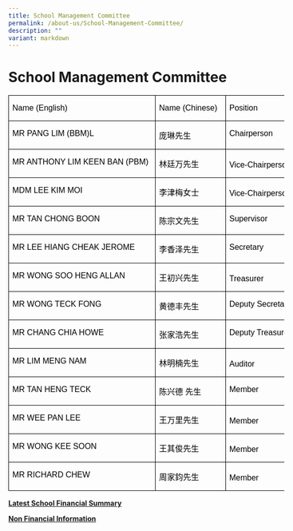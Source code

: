 ```yaml
---
title: School Management Committee
permalink: /about-us/School-Management-Committee/
description: ""
variant: markdown
---
```

School Management Committee
===========================
<table style="width:415.0pt;margin-left:-.15pt;border-collapse:collapse;mso-yfti-tbllook:
 1184;mso-padding-alt:0in 0in 0in 0in" width="553" cellpadding="0" cellspacing="0" border="0" class="MsoNormalTable"><tbody><tr style="mso-yfti-irow:0;mso-yfti-firstrow:yes;height:15.75pt"><td style="width:209.0pt;border:solid windowtext 1.0pt;
  padding:0in 5.4pt 0in 5.4pt;height:15.75pt" valign="top" nowrap="" width="279"><p class="MsoNormal"><span style="font-size:12.0pt;font-family:&quot;Arial&quot;,sans-serif;
  color:black">Name (English)</span></p></td><td style="width:94.0pt;border:solid windowtext 1.0pt;
  border-left:none;padding:0in 5.4pt 0in 5.4pt;height:15.75pt" valign="top" nowrap="" width="125"><p class="MsoNormal"><span style="font-size:12.0pt;font-family:&quot;Arial&quot;,sans-serif;
  color:black">Name (Chinese)</span></p></td><td style="width:112.0pt;border:solid windowtext 1.0pt;
  border-left:none;padding:0in 5.4pt 0in 5.4pt;height:15.75pt" valign="top" nowrap="" width="149"><p class="MsoNormal"><span style="font-size:12.0pt;font-family:&quot;Arial&quot;,sans-serif;
  color:black">Position</span></p></td></tr><tr style="mso-yfti-irow:1;height:15.75pt"><td style="width:209.0pt;border:solid windowtext 1.0pt;
  border-top:none;padding:0in 5.4pt 0in 5.4pt;height:15.75pt" valign="top" nowrap="" width="279"><p class="MsoNormal"><span style="font-size:12.0pt;font-family:&quot;Arial&quot;,sans-serif;
  color:black"><span style="color:black;
  text-decoration:none;text-underline:none">MR PANG LIM (BBM)L</span></span></p></td><td style="width:94.0pt;border-top:none;
  border-left:none;border-bottom:solid windowtext 1.0pt;border-right:solid windowtext 1.0pt;
  padding:0in 5.4pt 0in 5.4pt;height:15.75pt" valign="top" nowrap="" width="125"><p class="MsoNormal"><span style="font-size:12.0pt;font-family:&quot;Microsoft YaHei&quot;,sans-serif;
  color:black" lang="ZH-CN">庞琳先生</span><span style="font-size:12.0pt;font-family:&quot;Arial&quot;,sans-serif;
  color:black"></span></p></td><td style="width:112.0pt;border-top:none;
  border-left:none;border-bottom:solid windowtext 1.0pt;border-right:solid windowtext 1.0pt;
  padding:0in 5.4pt 0in 5.4pt;height:15.75pt" valign="top" nowrap="" width="149"><p class="MsoNormal"><span style="font-size:12.0pt;font-family:&quot;Arial&quot;,sans-serif;
  color:black">Chairperson</span></p></td></tr><tr style="mso-yfti-irow:2;height:15.75pt"><td style="width:209.0pt;border:solid windowtext 1.0pt;
  border-top:none;padding:0in 5.4pt 0in 5.4pt;height:15.75pt" valign="top" nowrap="" width="279"><p class="MsoNormal"><span style="font-size:12.0pt;font-family:&quot;Arial&quot;,sans-serif;
  color:black">MR ANTHONY LIM KEEN BAN (PBM)</span></p></td><td style="width:94.0pt;border-top:none;
  border-left:none;border-bottom:solid windowtext 1.0pt;border-right:solid windowtext 1.0pt;
  padding:0in 5.4pt 0in 5.4pt;height:15.75pt" valign="top" nowrap="" width="125"><p class="MsoNormal"><span style="font-size:12.0pt;font-family:&quot;Microsoft YaHei&quot;,sans-serif;
  color:black" lang="ZH-CN">林廷万先生</span><span style="font-size:12.0pt;font-family:&quot;Arial&quot;,sans-serif;
  color:black"></span></p></td><td style="width:112.0pt;border-top:none;
  border-left:none;border-bottom:solid windowtext 1.0pt;border-right:solid windowtext 1.0pt;
  padding:0in 5.4pt 0in 5.4pt;height:15.75pt" valign="bottom" nowrap="" width="149"><p class="MsoNormal"><span style="font-size:12.0pt;font-family:&quot;Arial&quot;,sans-serif;
  color:black">Vice-Chairperson</span></p></td></tr><tr style="mso-yfti-irow:3;height:15.75pt"><td style="width:209.0pt;border:solid windowtext 1.0pt;
  border-top:none;padding:0in 5.4pt 0in 5.4pt;height:15.75pt" valign="top" nowrap="" width="279"><p class="MsoNormal"><span style="font-size:12.0pt;font-family:&quot;Arial&quot;,sans-serif;
  color:black">MDM LEE KIM MOI</span></p></td><td style="width:94.0pt;border-top:none;
  border-left:none;border-bottom:solid windowtext 1.0pt;border-right:solid windowtext 1.0pt;
  padding:0in 5.4pt 0in 5.4pt;height:15.75pt" valign="top" nowrap="" width="125"><p class="MsoNormal"><span style="font-size:12.0pt;font-family:&quot;Microsoft YaHei&quot;,sans-serif;
  color:black" lang="ZH-CN">李津梅女士</span><span style="font-size:12.0pt;font-family:&quot;Arial&quot;,sans-serif;
  color:black"></span></p></td><td style="width:112.0pt;border-top:none;
  border-left:none;border-bottom:solid windowtext 1.0pt;border-right:solid windowtext 1.0pt;
  padding:0in 5.4pt 0in 5.4pt;height:15.75pt" valign="bottom" nowrap="" width="149"><p class="MsoNormal"><span style="font-size:12.0pt;font-family:&quot;Arial&quot;,sans-serif;
  color:black">Vice-Chairperson</span></p></td></tr><tr style="mso-yfti-irow:4;height:15.75pt"><td style="width:209.0pt;border:solid windowtext 1.0pt;
  border-top:none;padding:0in 5.4pt 0in 5.4pt;height:15.75pt" valign="top" nowrap="" width="279"><p class="MsoNormal"><span style="font-size:12.0pt;font-family:&quot;Arial&quot;,sans-serif;
  color:black"><span style="color:black;
  text-decoration:none;text-underline:none">MR TAN CHONG BOON</span></span></p></td><td style="width:94.0pt;border-top:none;
  border-left:none;border-bottom:solid windowtext 1.0pt;border-right:solid windowtext 1.0pt;
  padding:0in 5.4pt 0in 5.4pt;height:15.75pt" valign="top" nowrap="" width="125"><p class="MsoNormal"><span style="font-size:12.0pt;font-family:&quot;Microsoft YaHei&quot;,sans-serif;
  color:black" lang="ZH-CN">陈宗文先生</span><span style="font-size:12.0pt;font-family:&quot;Arial&quot;,sans-serif;
  color:black"></span></p></td><td style="width:112.0pt;border-top:none;
  border-left:none;border-bottom:solid windowtext 1.0pt;border-right:solid windowtext 1.0pt;
  padding:0in 5.4pt 0in 5.4pt;height:15.75pt" valign="top" nowrap="" width="149"><p class="MsoNormal"><span style="font-size:12.0pt;font-family:&quot;Arial&quot;,sans-serif;
  color:black">Supervisor</span></p></td></tr><tr style="mso-yfti-irow:5;height:15.75pt"><td style="width:209.0pt;border:solid windowtext 1.0pt;
  border-top:none;padding:0in 5.4pt 0in 5.4pt;height:15.75pt" valign="top" nowrap="" width="279"><p class="MsoNormal"><span style="font-size:12.0pt;font-family:&quot;Arial&quot;,sans-serif;
  color:black">MR LEE HIANG CHEAK JEROME</span></p></td><td style="width:94.0pt;border-top:none;
  border-left:none;border-bottom:solid windowtext 1.0pt;border-right:solid windowtext 1.0pt;
  padding:0in 5.4pt 0in 5.4pt;height:15.75pt" valign="top" nowrap="" width="125"><p class="MsoNormal"><span style="font-size:12.0pt;font-family:&quot;Microsoft YaHei&quot;,sans-serif;
  color:black" lang="ZH-CN">李香泽先生</span><span style="font-size:12.0pt;font-family:&quot;Arial&quot;,sans-serif;
  color:black"></span></p></td><td style="width:112.0pt;border-top:none;
  border-left:none;border-bottom:solid windowtext 1.0pt;border-right:solid windowtext 1.0pt;
  padding:0in 5.4pt 0in 5.4pt;height:15.75pt" valign="top" nowrap="" width="149"><p class="MsoNormal"><span style="font-size:12.0pt;font-family:&quot;Arial&quot;,sans-serif;
  color:black">Secretary</span></p></td></tr><tr style="mso-yfti-irow:6;height:15.75pt"><td style="width:209.0pt;border:solid windowtext 1.0pt;
  border-top:none;padding:0in 5.4pt 0in 5.4pt;height:15.75pt" valign="top" nowrap="" width="279"><p class="MsoNormal"><span style="font-size:12.0pt;font-family:&quot;Arial&quot;,sans-serif;
  color:black">MR WONG SOO HENG ALLAN</span></p></td><td style="width:94.0pt;border-top:none;
  border-left:none;border-bottom:solid windowtext 1.0pt;border-right:solid windowtext 1.0pt;
  padding:0in 5.4pt 0in 5.4pt;height:15.75pt" valign="top" nowrap="" width="125"><p class="MsoNormal"><span style="font-size:12.0pt;font-family:&quot;Microsoft YaHei&quot;,sans-serif;
  color:black" lang="ZH-CN">王初兴先生</span><span style="font-size:12.0pt;font-family:&quot;Arial&quot;,sans-serif;
  color:black"></span></p></td><td style="width:112.0pt;border-top:none;
  border-left:none;border-bottom:solid windowtext 1.0pt;border-right:solid windowtext 1.0pt;
  padding:0in 5.4pt 0in 5.4pt;height:15.75pt" valign="bottom" nowrap="" width="149"><p class="MsoNormal"><span style="font-size:12.0pt;font-family:&quot;Arial&quot;,sans-serif;
  color:black">Treasurer</span></p></td></tr><tr style="mso-yfti-irow:7;height:15.75pt"><td style="width:209.0pt;border:solid windowtext 1.0pt;
  border-top:none;padding:0in 5.4pt 0in 5.4pt;height:15.75pt" valign="top" nowrap="" width="279"><p class="MsoNormal"><span style="font-size:12.0pt;font-family:&quot;Arial&quot;,sans-serif;
  color:black">MR WONG TECK FONG</span></p></td><td style="width:94.0pt;border-top:none;
  border-left:none;border-bottom:solid windowtext 1.0pt;border-right:solid windowtext 1.0pt;
  padding:0in 5.4pt 0in 5.4pt;height:15.75pt" valign="top" nowrap="" width="125"><p class="MsoNormal"><span style="font-size:12.0pt;font-family:&quot;Microsoft YaHei&quot;,sans-serif;
  color:black" lang="ZH-CN">黄德丰先生</span><span style="font-size:12.0pt;font-family:&quot;Arial&quot;,sans-serif;
  color:black"></span></p></td><td style="width:112.0pt;border-top:none;
  border-left:none;border-bottom:solid windowtext 1.0pt;border-right:solid windowtext 1.0pt;
  padding:0in 5.4pt 0in 5.4pt;height:15.75pt" valign="top" nowrap="" width="149"><p class="MsoNormal"><span style="font-size:12.0pt;font-family:&quot;Arial&quot;,sans-serif;
  color:black">Deputy Secretary</span></p></td></tr><tr style="mso-yfti-irow:8;height:15.75pt"><td style="width:209.0pt;border:solid windowtext 1.0pt;
  border-top:none;padding:0in 5.4pt 0in 5.4pt;height:15.75pt" valign="top" nowrap="" width="279"><p class="MsoNormal"><span style="font-size:12.0pt;font-family:&quot;Arial&quot;,sans-serif;
  color:black">MR CHANG CHIA HOWE</span></p></td><td style="width:94.0pt;border-top:none;
  border-left:none;border-bottom:solid windowtext 1.0pt;border-right:solid windowtext 1.0pt;
  padding:0in 5.4pt 0in 5.4pt;height:15.75pt" valign="top" nowrap="" width="125"><p class="MsoNormal"><span style="font-size:12.0pt;font-family:&quot;Microsoft YaHei&quot;,sans-serif;
  color:black" lang="ZH-CN">张家浩先生</span><span style="font-size:12.0pt;font-family:&quot;Arial&quot;,sans-serif;
  color:black"></span></p></td><td style="width:112.0pt;border-top:none;
  border-left:none;border-bottom:solid windowtext 1.0pt;border-right:solid windowtext 1.0pt;
  padding:0in 5.4pt 0in 5.4pt;height:15.75pt" valign="top" nowrap="" width="149"><p class="MsoNormal"><span style="font-size:12.0pt;font-family:&quot;Arial&quot;,sans-serif;
  color:black">Deputy Treasurer</span></p></td></tr><tr style="mso-yfti-irow:9;height:15.75pt"><td style="width:209.0pt;border:solid windowtext 1.0pt;
  border-top:none;padding:0in 5.4pt 0in 5.4pt;height:15.75pt" valign="top" nowrap="" width="279"><p class="MsoNormal"><span style="font-size:12.0pt;font-family:&quot;Arial&quot;,sans-serif;
  color:black">MR LIM MENG NAM</span></p></td><td style="width:94.0pt;border-top:none;
  border-left:none;border-bottom:solid windowtext 1.0pt;border-right:solid windowtext 1.0pt;
  padding:0in 5.4pt 0in 5.4pt;height:15.75pt" valign="top" nowrap="" width="125"><p class="MsoNormal"><span style="font-size:12.0pt;font-family:&quot;Microsoft YaHei&quot;,sans-serif;
  color:black" lang="ZH-CN">林明楠先生</span><span style="font-size:12.0pt;font-family:&quot;Arial&quot;,sans-serif;
  color:black"></span></p></td><td style="width:112.0pt;border-top:none;
  border-left:none;border-bottom:solid windowtext 1.0pt;border-right:solid windowtext 1.0pt;
  padding:0in 5.4pt 0in 5.4pt;height:15.75pt" valign="bottom" nowrap="" width="149"><p class="MsoNormal"><span style="font-size:12.0pt;font-family:&quot;Arial&quot;,sans-serif;
  color:black">Auditor</span></p></td></tr><tr style="mso-yfti-irow:10;height:15.75pt"><td style="width:209.0pt;border:solid windowtext 1.0pt;
  border-top:none;padding:0in 5.4pt 0in 5.4pt;height:15.75pt" valign="top" nowrap="" width="279"><p class="MsoNormal"><span style="font-size:12.0pt;font-family:&quot;Arial&quot;,sans-serif;
  color:black">MR TAN HENG TECK</span></p></td><td style="width:94.0pt;border-top:none;
  border-left:none;border-bottom:solid windowtext 1.0pt;border-right:solid windowtext 1.0pt;
  padding:0in 5.4pt 0in 5.4pt;height:15.75pt" valign="top" nowrap="" width="125"><p class="MsoNormal"><span style="font-size:12.0pt;font-family:&quot;Microsoft YaHei&quot;,sans-serif;
  color:black" lang="ZH-CN">陈兴德</span><span style="font-size:12.0pt;font-family:&quot;Arial&quot;,sans-serif;
  color:black">&nbsp;</span><span style="font-size:12.0pt;
  font-family:&quot;Microsoft YaHei&quot;,sans-serif;color:black" lang="ZH-CN">先生</span><span style="font-size:12.0pt;font-family:&quot;Arial&quot;,sans-serif;color:black"></span></p></td><td style="width:112.0pt;border-top:none;
  border-left:none;border-bottom:solid windowtext 1.0pt;border-right:solid windowtext 1.0pt;
  padding:0in 5.4pt 0in 5.4pt;height:15.75pt" valign="top" nowrap="" width="149"><p class="MsoNormal"><span style="font-size:12.0pt;font-family:&quot;Arial&quot;,sans-serif;
  color:black">Member</span></p></td></tr><tr style="mso-yfti-irow:11;height:15.75pt"><td style="width:209.0pt;border:solid windowtext 1.0pt;
  border-top:none;padding:0in 5.4pt 0in 5.4pt;height:15.75pt" valign="top" nowrap="" width="279"><p class="MsoNormal"><span style="font-size:12.0pt;font-family:&quot;Arial&quot;,sans-serif;
  color:black">MR WEE PAN LEE</span></p></td><td style="width:94.0pt;border-top:none;
  border-left:none;border-bottom:solid windowtext 1.0pt;border-right:solid windowtext 1.0pt;
  padding:0in 5.4pt 0in 5.4pt;height:15.75pt" valign="top" nowrap="" width="125"><p class="MsoNormal"><span style="font-size:12.0pt;font-family:&quot;Microsoft YaHei&quot;,sans-serif;
  color:black" lang="ZH-CN">王万里先生</span><span style="font-size:12.0pt;font-family:&quot;Arial&quot;,sans-serif;
  color:black"></span></p></td><td style="width:112.0pt;border-top:none;
  border-left:none;border-bottom:solid windowtext 1.0pt;border-right:solid windowtext 1.0pt;
  padding:0in 5.4pt 0in 5.4pt;height:15.75pt" valign="bottom" nowrap="" width="149"><p class="MsoNormal"><span style="font-size:12.0pt;font-family:&quot;Arial&quot;,sans-serif;
  color:black">Member</span></p></td></tr><tr style="mso-yfti-irow:12;height:15.0pt"><td style="width:209.0pt;border:solid windowtext 1.0pt;
  border-top:none;padding:0in 5.4pt 0in 5.4pt;height:15.0pt" valign="top" nowrap="" width="279"><p class="MsoNormal"><span style="font-size:12.0pt;font-family:&quot;Arial&quot;,sans-serif;
  color:black">MR WONG KEE SOON</span></p></td><td style="width:94.0pt;border-top:none;
  border-left:none;border-bottom:solid windowtext 1.0pt;border-right:solid windowtext 1.0pt;
  padding:0in 5.4pt 0in 5.4pt;height:15.0pt" valign="top" nowrap="" width="125"><p class="MsoNormal"><span style="font-size:12.0pt;font-family:&quot;Microsoft YaHei&quot;,sans-serif;
  color:black" lang="ZH-CN">王其俊先生</span><span style="font-size:12.0pt;font-family:&quot;Arial&quot;,sans-serif;
  color:black"></span></p></td><td style="width:112.0pt;border-top:none;
  border-left:none;border-bottom:solid windowtext 1.0pt;border-right:solid windowtext 1.0pt;
  padding:0in 5.4pt 0in 5.4pt;height:15.0pt" valign="bottom" nowrap="" width="149"><p class="MsoNormal"><span style="font-size:12.0pt;font-family:&quot;Arial&quot;,sans-serif;
  color:black">Member</span></p></td></tr><tr style="mso-yfti-irow:13;mso-yfti-lastrow:yes;height:15.75pt"><td style="width:209.0pt;border:solid windowtext 1.0pt;
  border-top:none;padding:0in 5.4pt 0in 5.4pt;height:15.75pt" valign="top" nowrap="" width="279"><p class="MsoNormal"><span style="font-size:12.0pt;font-family:&quot;Arial&quot;,sans-serif;
  color:black">MR RICHARD CHEW</span></p></td><td style="width:94.0pt;border-top:none;
  border-left:none;border-bottom:solid windowtext 1.0pt;border-right:solid windowtext 1.0pt;
  padding:0in 5.4pt 0in 5.4pt;height:15.75pt" valign="top" nowrap="" width="125"><p class="MsoNormal"><span style="font-size:12.0pt;font-family:&quot;Microsoft YaHei&quot;,sans-serif;
  color:black" lang="ZH-CN">周家鈞先生</span><span style="font-size:12.0pt;font-family:&quot;Arial&quot;,sans-serif;
  color:black"></span></p></td><td style="width:112.0pt;border-top:none;
  border-left:none;border-bottom:solid windowtext 1.0pt;border-right:solid windowtext 1.0pt;
  padding:0in 5.4pt 0in 5.4pt;height:15.75pt" valign="bottom" nowrap="" width="149"><p class="MsoNormal"><span style="font-size:12.0pt;font-family:&quot;Arial&quot;,sans-serif;
  color:black">Member</span></p></td></tr></tbody></table>
<style type="text/css">
.tg  {border-collapse:collapse;border-spacing:0;}
.tg td{border-color:black;border-style:solid;border-width:1px;font-family:Arial, sans-serif;font-size:14px;
  overflow:hidden;padding:10px 5px;word-break:normal;}
.tg th{border-color:black;border-style:solid;border-width:1px;font-family:Arial, sans-serif;font-size:14px;
  font-weight:normal;overflow:hidden;padding:10px 5px;word-break:normal;}
.tg .tg-w9cv{background-color:#FFF;color:#313942;font-weight:bold;text-align:left;vertical-align:middle}
.tg .tg-w4f2{background-color:#E5E5E5;color:#313942;text-align:left;vertical-align:middle}
.tg .tg-ne8g{background-color:#FFF;color:#313942;text-align:left;vertical-align:middle}
</style>




**[Latest School Financial Summary](https://www.moe.gov.sg/about-us/organisation-structure/fpd/financial-summary)**

**[Non Financial Information](/files/Non%20Financial%20Information%202023%20-%202025.pdf)**